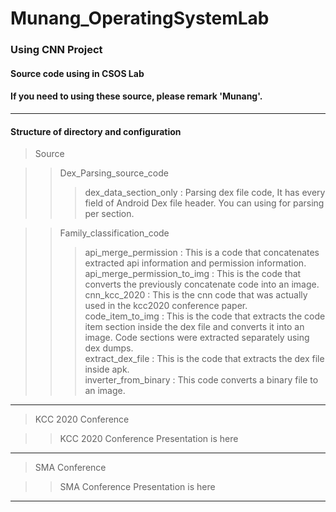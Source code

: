 # Munang_OperatingSystemLab
### Using CNN Project

#### Source code using in CSOS Lab
#### If you need to using these source, please remark 'Munang'.

*************************************************************************************************

#### Structure of directory and configuration

> Source


> >Dex_Parsing_source_code   
> > >dex_data_section_only : Parsing dex file code, It has every field of Android Dex file header. You can using for parsing per section.   


> >Family_classification_code   
> > >api_merge_permission : This is a code that concatenates extracted api information and permission information.   
> > >api_merge_permission_to_img : This is the code that converts the previously concatenate code into an image.   
> > >cnn_kcc_2020 : This is the cnn code that was actually used in the kcc2020 conference paper.   
> > >code_item_to_img : This is the code that extracts the code item section inside the dex file and converts it into an image. Code sections were extracted separately using dex dumps.   
> > >extract_dex_file : This is the code that extracts the dex file inside apk.   
> > >inverter_from_binary : This code converts a binary file to an image.   


*************************************************************************************************

> KCC 2020 Conference

> >KCC 2020 Conference Presentation is here

*************************************************************************************************

>SMA Conference

> >SMA Conference Presentation is here

*************************************************************************************************
